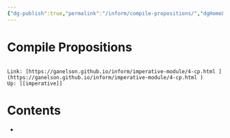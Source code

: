 ```yaml
---
{"dg-publish":true,"permalink":"/inform/compile-propositions/","dgHomeLink":true,"dgPassFrontmatter":false}
---
```


# Compile Propositions
```ad-info

Link: [https://ganelson.github.io/inform/imperative-module/4-cp.html ](https://ganelson.github.io/inform/imperative-module/4-cp.html )
Up: [[imperative]]
```

# Contents
- 